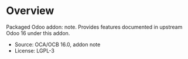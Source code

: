 # Overview

Packaged Odoo addon: note. Provides features documented in upstream Odoo 16 under this addon.

- Source: OCA/OCB 16.0, addon note
- License: LGPL-3
